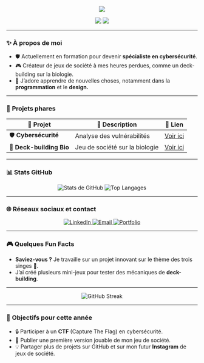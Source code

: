 <p align="center">
  <img src="https://readme-typing-svg.herokuapp.com?color=F759D4&lines=Salut,+je+suis+Ton+Nom!;Développeur,+Créateur,+Curieux;Passionné+de+Cybersécurité+🔒;Créateur+de+Jeux+de+Société+🎲" />
</p>

<p align="center">
  <img src="https://img.shields.io/github/followers/mon-username?label=Abonnés&style=social" />
  <img src="https://img.shields.io/github/stars/mon-username?label=Étoiles&style=social" />
</p>

---

### ✨ **À propos de moi**
- 🛡️ Actuellement en formation pour devenir **spécialiste en cybersécurité**.  
- 🎮 Créateur de jeux de société à mes heures perdues, comme un deck-building sur la biologie.  
- 🌱 J’adore apprendre de nouvelles choses, notamment dans la **programmation** et le **design.**  

---

### 🚀 **Projets phares**
| 🎨 **Projet**          | 📝 **Description**             | 🔗 **Lien**                     |
|-------------------------|-------------------------------|----------------------------------|
| 🛡️ **Cybersécurité**    | Analyse des vulnérabilités    | [Voir ici](https://github.com/mon-username/projet-cyber) |
| 🎲 **Deck-building Bio** | Jeu de société sur la biologie | [Voir ici](https://github.com/mon-username/deck-building-bio) |

---

### 📊 **Stats GitHub**
<p align="center">
  <img src="https://github-readme-stats.vercel.app/api?username=mon-username&show_icons=true&theme=radical&hide=issues" alt="Stats de GitHub" />
  <img src="https://github-readme-stats.vercel.app/api/top-langs/?username=mon-username&layout=compact&theme=radical" alt="Top Langages" />
</p>

---

### 🌐 **Réseaux sociaux et contact**
<p align="center">
  <a href="https://linkedin.com/in/tonprofil">
    <img src="https://img.shields.io/badge/LinkedIn-0A66C2?style=for-the-badge&logo=linkedin&logoColor=white" alt="LinkedIn">
  </a>
  <a href="mailto:tonemail@example.com">
    <img src="https://img.shields.io/badge/Email-D14836?style=for-the-badge&logo=gmail&logoColor=white" alt="Email">
  </a>
  <a href="https://tonsite.com">
    <img src="https://img.shields.io/badge/Portfolio-222222?style=for-the-badge&logo=web&logoColor=white" alt="Portfolio">
  </a>
</p>

---

### 🎮 **Quelques Fun Facts**
- **Saviez-vous ?** Je travaille sur un projet innovant sur le thème des trois singes 🐒.  
- J’ai créé plusieurs mini-jeux pour tester des mécaniques de **deck-building**.  

---

<p align="center">
  <img src="https://github-readme-streak-stats.herokuapp.com?user=mon-username&theme=radical&hide_border=true&date_format=j%20M%5B%20Y%5D" alt="GitHub Streak" />
</p>

---

### 🎯 **Objectifs pour cette année**
- 🔒 Participer à un **CTF** (Capture The Flag) en cybersécurité.  
- 🎲 Publier une première version jouable de mon jeu de société.  
- 💡 Partager plus de projets sur GitHub et sur mon futur **Instagram** de jeux de société.  
